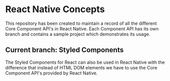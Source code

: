 # React Native Concepts

This repository has been created to maintain a record of all the different Core Component API's in React Native. Each Component API has its own branch and contains a sample project which demonstrates its usage.

## Current branch: Styled Components

The Styled Components for React can also be used in React Native with the difference that instead of HTML DOM elements we have to use the Core Component API's provided by React Native.
